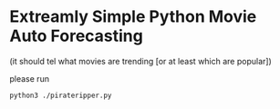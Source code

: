 Extreamly Simple Python Movie Auto Forecasting
==============================================

(it should tel what movies are trending [or at least which are popular])



please run

`python3 ./pirateripper.py`
